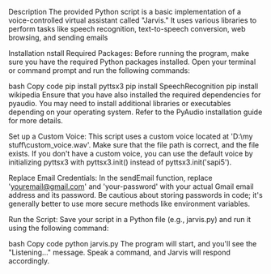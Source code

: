 Description
The provided Python script is a basic implementation of a voice-controlled virtual assistant called "Jarvis." It uses various libraries to perform tasks like speech recognition, text-to-speech conversion, web browsing, and sending emails

Installation
nstall Required Packages:
Before running the program, make sure you have the required Python packages installed. Open your terminal or command prompt and run the following commands:

bash
Copy code
pip install pyttsx3
pip install SpeechRecognition
pip install wikipedia
Ensure that you have also installed the required dependencies for pyaudio. You may need to install additional libraries or executables depending on your operating system. Refer to the PyAudio installation guide for more details.

Set up a Custom Voice:
This script uses a custom voice located at 'D:\my stuff\custom_voice.wav'. Make sure that the file path is correct, and the file exists. If you don't have a custom voice, you can use the default voice by initializing pyttsx3 with pyttsx3.init() instead of pyttsx3.init('sapi5').

Replace Email Credentials:
In the sendEmail function, replace 'youremail@gmail.com' and 'your-password' with your actual Gmail email address and its password. Be cautious about storing passwords in code; it's generally better to use more secure methods like environment variables.

Run the Script:
Save your script in a Python file (e.g., jarvis.py) and run it using the following command:

bash
Copy code
python jarvis.py
The program will start, and you'll see the "Listening..." message. Speak a command, and Jarvis will respond accordingly.
